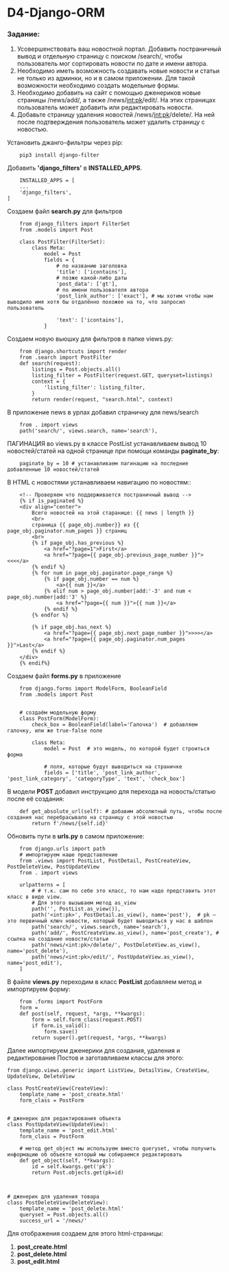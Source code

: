 # D4-Django-ORM

### Задание:
1. Усовершенствовать ваш новостной портал. Добавить постраничный вывод и отдельную страницу с поиском /search/, чтобы пользователь мог сортировать новости по дате и имени автора.
2. Необходимо иметь возможность создавать новые новости и статьи не только из админки, но и в самом приложении. Для такой возможности необходимо создать модельные формы.
3. Необходимо добавить на сайт с помощью дженериков новые страницы /news/add/, а также /news/<int:pk>/edit/. На этих страницах пользователь может добавить или редактировать новости.
4. Добавьте страницу удаления новостей /news/<int:pk>/delete/. На ней после подтверждения пользователь может удалить страницу с новостью.

Установить джанго-фильтры через pip:
```
    pip3 install django-filter
```

Добавить <b>'django_filters'</b> в  <b>INSTALLED_APPS</b>.
```
    INSTALLED_APPS = [
    ...
    'django_filters',
]
```
Создаем файл <b>search.py</b> для фильтров
```
    from django_filters import FilterSet
    from .models import Post

    class PostFilter(FilterSet):
        class Meta:
            model = Post
            fields = {
                # по названию заголовка
                'title': ['icontains'],
                # позже какой-либо даты
                'post_data': ['gt'],
                # по имени пользователя автора
                'post_link_author': ['exact'], # мы хотим чтобы нам выводило имя хотя бы отдалённо похожее на то, что запросил пользователь

                'text': ['icontains'],
            }
```

Создаем новую вьюшку для фильтров в папке views.py:
```
    from django.shortcuts import render
    from .search import PostFilter
    def search(request):
        listings = Post.objects.all()
        listing_filter = PostFilter(request.GET, queryset=listings)
        context = {
            'listing_filter': listing_filter,
        }
        return render(request, "search.html", context)
```

В приложение news в урлах добавил страничку для news/search
```
    from . import views
    path('search/', views.search, name='search'),
```

ПАГИНАЦИЯ во views.py в классе PostList устанавливаем вывод 10 новостей/статей на одной странице при помощи команды <b>paginate_by</b>:
```
    paginate_by = 10 # устанавливаем пагинацию на последние добавленные 10 новостей/статей
```
В HTML с новостями устанавливаем навигацию по новостям::
```
    <!-- Проверяем что поддерживается постраничный вывод -->
    {% if is_paginated %}
    <div align="center">
        Всего новостей на этой старанице: {{ news | length }}
        <br>
        страница {{ page_obj.number}} из {{ page_obj.paginator.num_pages }} страниц
        <br>
        {% if page_obj.has_previous %}
            <a href="?page=1">First</a>
            <a href="?page={{ page_obj.previous_page_number }}"><<<</a>
        {% endif %}
        {% for num in page_obj.paginator.page_range %}
            {% if page_obj.number == num %}
                <a>{{ num }}</a>
            {% elif num > page_obj.number|add:'-3' and num < page_obj.number|add:'3' %}
                <a href="?page={{ num }}">{{ num }}</a>
            {% endif %}
        {% endfor %}

        {% if page_obj.has_next %}
            <a href="?page={{ page_obj.next_page_number }}">>>></a>
            <a href="?page={{ page_obj.paginator.num_pages }}">Last</a>
        {% endif %}
    </div>
    {% endif%}
```

Создаем файл <b>forms.py</b> в приложение
```
    from django.forms import ModelForm, BooleanField
    from .models import Post


    # создаём модельную форму
    class PostForm(ModelForm):
        check_box = BooleanField(label='Галочка')  # добавляем галочку, или же true-false поле

        class Meta:
            model = Post  # это модель, по которой будет строиться форма

            # поля, которые будут выводиться на страничке
            fields = ['title', 'post_link_author', 'post_link_category', 'categoryType', 'text', 'check_box']
```

В модели <b>POST</b> добавил инструкцию для перехода на новость/статью после её создания:
```
    def get_absolute_url(self): # добавим абсолютный путь, чтобы после создания нас перебрасывало на страницу с этой новостью
        return f'/news/{self.id}'
```

Обновить пути в <b>urls.py</b> в самом приложение:
```
    from django.urls import path
    # импортируем наше представление
    from .views import PostList, PostDetail, PostCreateView, PostDeleteView, PostUpdateView
    from . import views

    urlpatterns = [
        # # т.к. сам по себе это класс, то нам надо представить этот класс в виде view.
        # Для этого вызываем метод as_view
        path('', PostList.as_view()),
        path('<int:pk>', PostDetail.as_view(), name='post'),  # pk — это первичный ключ новости, который будет выводиться у нас в шаблон
        path('search/', views.search, name='search'),
        path('add/', PostCreateView.as_view(), name='post_create'), # ссылка на создание новости/статьи
        path('news/<int:pk>/delete/', PostDeleteView.as_view(), name='post_delete'),
        path('news/<int:pk>/edit/', PostUpdateView.as_view(), name='post_edit'),
    ]
```


В файле <b>views.py</b> переходим в класс <b>PostList</b> добавляем метод и импортируем форму:
```
    from .forms import PostForm
    form = 
    def post(self, request, *args, **kwargs):
        form = self.form_class(request.POST)
        if form.is_valid():
            form.save()
        return super().get(request, *args, **kwargs)
```
Далее импортируем дженерики для создания, удаления и редактирования Постов и заготавливаем классы для этого:
```
from django.views.generic import ListView, DetailView, CreateView, UpdateView, DeleteView

class PostCreateView(CreateView):
    template_name = 'post_create.html'
    form_class = PostForm


# дженерик для редактирования объекта
class PostUpdateView(UpdateView):
    template_name = 'post_edit.html'
    form_class = PostForm

    # метод get_object мы используем вместо queryset, чтобы получить информацию об объекте который мы собираемся редактировать
    def get_object(self, **kwargs):
        id = self.kwargs.get('pk')
        return Post.objects.get(pk=id)
    
    

# дженерик для удаления товара
class PostDeleteView(DeleteView):
    template_name = 'post_delete.html'
    queryset = Post.objects.all()
    success_url = '/news/'
```
Для отображения создаем для этого html-страницы: 
1. <b>post_create.html</b>
2. <b>post_delete.html</b>
3. <b>post_edit.html</b>